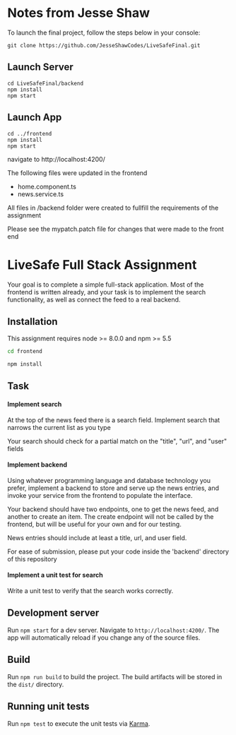 # Notes from Jesse Shaw

To launch the final project, follow the steps below in your console:

```
git clone https://github.com/JesseShawCodes/LiveSafeFinal.git
```

## Launch Server

```
cd LiveSafeFinal/backend
npm install
npm start
```

## Launch App

```
cd ../frontend
npm install
npm start
```

navigate to http://localhost:4200/

The following files were updated in the frontend

* home.component.ts
* news.service.ts

All files in /backend folder were created to fullfill the requirements of the assignment

Please see the mypatch.patch file for changes that were made to the front end


# LiveSafe Full Stack Assignment

Your goal is to complete a simple full-stack application. Most of the frontend is written already, and your task is to implement the search functionality, as well as connect the feed to a real backend.

## Installation


This assignment requires node >= 8.0.0 and npm >= 5.5

```BASH
cd frontend

npm install
```

## Task

#### Implement search

At the top of the news feed there is a search field. Implement search that narrows the current list as you type

Your search should check for a partial match on the "title", "url", and "user" fields

#### Implement backend

Using whatever programming language and database technology you prefer, implement a backend to store and serve up the news entries, and invoke your service from the frontend to populate the interface.

Your backend should have two endpoints, one to get the news feed, and another to create an item. The create endpoint will not be called by the frontend, but will be useful for your own and for our testing.

News entries should include at least a title, url, and user field.

For ease of submission, please put your code inside the 'backend' directory of this repository

#### Implement a unit test for search

Write a unit test to verify that the search works correctly.

## Development server

Run `npm start` for a dev server. Navigate to `http://localhost:4200/`. The app will automatically
reload if you change any of the source files.

## Build

Run `npm run build` to build the project. The build artifacts will be stored in the `dist/`
directory.

## Running unit tests

Run `npm test` to execute the unit tests via [Karma](https://karma-runner.github.io).
